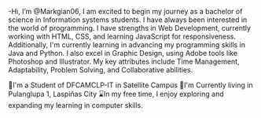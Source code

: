-Hi, I’m @Markgian06, I am excited to begin my journey as a bachelor of science in Information systems students. I have always  been interested in the world of programming. I have strengths in Web Development, currently working with HTML, CSS, and learning JavaScript for responsiveness. Additionally, I'm currently  learning in advancing my programming skills in Java and Python. I also excel in Graphic Design, using Adobe tools like Photoshop and Illustrator. My key attributes include Time Management, Adaptability, Problem Solving, and Collaborative abilities.

🏫I'm a Student of DFCAMCLP-IT in Satellite Campus 
🏡I'm Currently living in Pulanglupa 1, Laspiñas City
⌛In my free time, I enjoy exploring and expanding my learning in computer skills.




<!---
Markgian06/Markgian06 is a ✨ special ✨ repository because its `README.md` (this file) appears on your GitHub profile.
You can click the Preview link to take a look at your changes.
--->
